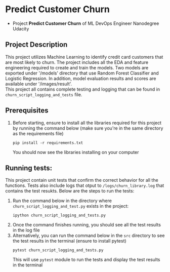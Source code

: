 # Predict Customer Churn

- Project **Predict Customer Churn** of ML DevOps Engineer Nanodegree Udacity

## Project Description
This project utilizes Machine Learning to identify credit card customers that are most likely to churn. The project includes all the EDA and feature engineering required to create and train the models. Two models are exported under '/models' directory that use Random Forest Classifier and Logistic Regression. In addition, model evaluation results and scores are available under '/images/result'.  
This project all contains complete testing and logging that can be found in `churn_script_logging_and_tests` file.   

## Prerequisites
1. Before starting, ensure to install all the libraries required for this project by running the command below (make sure you're in the same directory as the requirements file) 
    ```
    pip install -r requirements.txt
    ```
    You should now see the libraries installing on your computer 

## Running tests:
This project contain unit tests that confirm the correct behavior for all the functions. Tests also include logs that otput to `/logs/churn_library.log` that contains the test resukts. Below are the steps to run the tests:
1. Run the command below in the directory where `churn_script_logging_and_test.py` exists in the project:
    ```
    ipython churn_script_logging_and_tests.py
    ```
2. Once the command finishes running, you should see all the test results in the log file 
3. Alternatively, you can run the command below in the `src` directory to see the test results in the terminal (ensure to install pytest)
    ```
    pytest churn_script_logging_and_tests.py
    ```
    This will use `pytest` module to run the tests and display the test results in the terminal